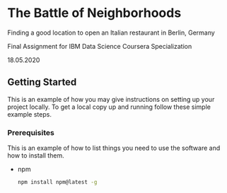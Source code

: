 # The Battle of Neighborhoods
Finding a good location to open an Italian restaurant in Berlin, Germany

Final Assignment for IBM Data Science Coursera Specialization

18.05.2020

<!-- INTRODUCTION -->
## Getting Started

This is an example of how you may give instructions on setting up your project locally.
To get a local copy up and running follow these simple example steps.

### Prerequisites

This is an example of how to list things you need to use the software and how to install them.
* npm
  ```sh
  npm install npm@latest -g
  ```

